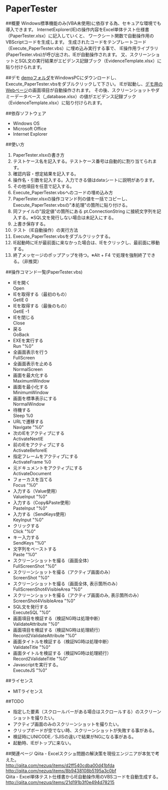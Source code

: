 PaperTester
===========

##概要
Windows標準機能のみ(VBA未使用)に依存する為、セキュアな環境でも導入できます。
InternetExplorer(IE)の操作内容をExcel単体テスト仕様書（PaperTester.xlsx）に記入していくと、
ワークシート関数で自動操作用のVBScriptコードを生成します。
生成されたコードをテンプレートコード（Execute_PaperTester.vbs）に埋め込み実行する事で、
IE操作用ライブラリ(PaperTester.vbs)が呼び出され、IEが自動操作されます。
又、スクリーンショットとSQL文の実行結果がエビデンス記録ブック（EvidenceTemplate.xlsx）に貼り付けられます。

##デモ
[demoフォルダ](https://github.com/nezuQ/PaperTester/tree/master/demo)をWindowsPCにダウンロードし、Execute_PaperTester.vbsをダブルクリックして下さい。
IEが起動し、[デモ用のWebページ](http://bl.ocks.org/nezuQ/raw/9719897/)の画面項目が自動操作されます。
その後、スクリーンショットやダミーデータベース（_database.xlsx）の値がエビデンス記録ブック（EvidenceTemplate.xlsx）に貼り付けられます。

##依存ソフトウェア
 * Windows OS
 * Microsoft Office
 * Internet Explorer

##使い方
 1. PaperTester.xlsxの書き方
   1. テストケース名を記入する。テストケース番号は自動的に割り当てられます。
   2. 確認内容・想定結果を記入する。
   3. 操作名・引数を記入する。入力できる値はdataシートに説明があります。
   4. その他項目を任意で記入する。
 2. Execute_PaperTester.vbsへのコードの埋め込み方
   1. PaperTester.xlsxの操作コマンド列の値を一括でコピーし、Execute_PaperTester.vbsの"本処理"の箇所に貼り付ける。
   2. 同ファイルの"設定値"の箇所にある pt.ConnectionString に接続文字列を記入する。※SQL文を発行しない場合は未記入にする。
   3. 上書き保存する。
 3. テスト（IE自動操作）の実行方法
   1. Execute_PaperTester.vbsをダブルクリックする。
   2. IE起動時にIEが最前面に来なかった場合は、IEをクリックし、最前面に移動する。
   3. 終了メッセージのポップアップを待つ。※Alt + F4 で処理を強制終了できる。（非推奨）

##操作コマンド一覧(PaperTester.vbs)

 * IEを開く  
Open
 * IEを取得する（最初のもの）  
GetIE 0
 * IEを取得する（最後のもの）  
GetIE -1
 * IEを閉じる  
Close
 * 戻る  
GoBack
 * EXEを実行する  
Run "%0"
 * 全画面表示を行う  
FullScreen
 * 全画面表示を止める  
NormalScreen
 * 画面を最大化する  
MaximumWindow
 * 画面を最小化する  
MinimumWindow
 * 画面を標準表示にする  
NormalWindow
 * 待機する  
Sleep %0 
 * URLで遷移する  
Navigate "%0"
 * 次のIEをアクティブにする  
ActivateNextIE
 * 前のIEをアクティブにする  
ActivateBeforeIE
 * 指定フレームをアクティブにする  
ActivateFrame %0
 * 元ドキュメントをアクティブにする  
ActivateDocument
 * フォーカスを当てる  
Focus "%0"
 * 入力する（Value使用）  
ValueInput "%0"
 * 入力する（Copy&Paste使用）  
PasteInput "%0"
 * 入力する（SendKeys使用）  
KeyInput "%0"
 * クリックする  
Click "%0"
 * キー入力する  
SendKeys "%0"
 * 文字列をペーストする  
Paste "%0"
 * スクリーンショットを撮る（画面全体）  
FullScreenShot "%0"
 * スクリーンショットを撮る（アクティブ画面のみ）  
ScreenShot "%0"
 * スクリーンショットを撮る（画面全体, 表示箇所のみ）  
FullScreenShot4VisibleArea "%0"
 * スクリーンショットを撮る（アクティブ画面のみ, 表示箇所のみ）  
ScreenShot4VisibleArea "%0"
 * SQL文を発行する  
ExecuteSQL "%0"
 * 画面項目を検証する（検証NG時は処理中断）  
ValidateAttribute "%0"
 * 画面項目を検証する（検証NG時は処理続行）  
Record2ValidateAttribute "%0"
 * 画面タイトルを検証する（検証NG時は処理中断）  
ValidateTitle "%0"
 * 画面タイトルを検証する（検証NG時は処理続行）  
Record2ValidateTitle "%0"
 * Javascriptを実行する。  
ExecuteJS "%0"

##ライセンス
 * MITライセンス

##TODO
 * 指定した要素（スクロールバーがある場合はスクロールする）のスクリーンショットを撮りたい。
 * アクティブ画面のみのスクリーンショットを撮りたい。
 * クリップボードが空でない時、スクリーンショットが失敗する事がある。
 * 検証時にUNICODE／SJISの違いで結果がNGになる事がある。
 * 起動時、IEがトップに来ない。

##関連ページ
Qiita - Excelスクショ問題の解決策を現役エンジニアが本気で考えた。  
http://qiita.com/nezuq/items/d2ff540cdba00d41bfda  
http://qiita.com/nezuq/items/8b9438108b5195a3c0bf  
Qiita - Excel単体テスト仕様書からIE自動操作用のVBSコードを自動生成する。  
http://qiita.com/nezuq/items/21d191b3f0e494d78215
